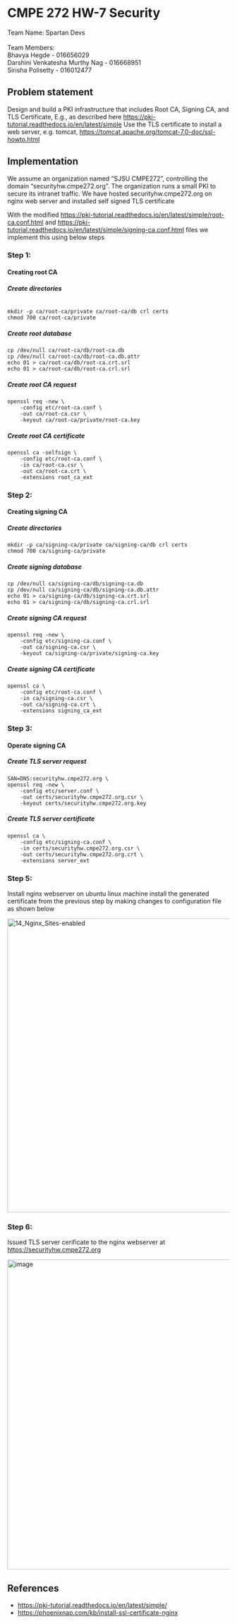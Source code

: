 # CMPE 272 HW-7 Security
Team Name: Spartan Devs <br/><br/>
Team Members: <br/>
Bhavya Hegde - 016656029 <br/>
Darshini Venkatesha Murthy Nag - 016668951 <br/>
Sirisha Polisetty - 016012477 <br/>
## Problem statement 
Design and build a PKI infrastructure that includes Root CA, Signing CA, and TLS Certificate,
E.g., as described here https://pki-tutorial.readthedocs.io/en/latest/simple 
Use the TLS certificate to install a web server, e.g. tomcat, https://tomcat.apache.org/tomcat-7.0-doc/ssl-howto.html

## Implementation

We assume an organization named “SJSU CMPE272”, controlling the domain “securityhw.cmpe272.org”. The organization runs a small PKI to secure its intranet traffic. We have hosted securityhw.cmpe272.org on nginx web server and installed self signed TLS certificate

With the modified https://pki-tutorial.readthedocs.io/en/latest/simple/root-ca.conf.html and https://pki-tutorial.readthedocs.io/en/latest/simple/signing-ca.conf.html files we implement this using below steps

### Step 1:
#### Creating root CA
##### Create directories

```

mkdir -p ca/root-ca/private ca/root-ca/db crl certs
chmod 700 ca/root-ca/private
```

##### Create root database
```
cp /dev/null ca/root-ca/db/root-ca.db
cp /dev/null ca/root-ca/db/root-ca.db.attr
echo 01 > ca/root-ca/db/root-ca.crt.srl
echo 01 > ca/root-ca/db/root-ca.crl.srl
```
##### Create root CA request
```
openssl req -new \
    -config etc/root-ca.conf \
    -out ca/root-ca.csr \
    -keyout ca/root-ca/private/root-ca.key
  ```
  ##### Create root CA certificate
```
openssl ca -selfsign \
    -config etc/root-ca.conf \
    -in ca/root-ca.csr \
    -out ca/root-ca.crt \
    -extensions root_ca_ext
  ```
  
 ### Step 2:
#### Creating signing CA
##### Create directories
```
mkdir -p ca/signing-ca/private ca/signing-ca/db crl certs
chmod 700 ca/signing-ca/private
```
##### Create signing database
```
cp /dev/null ca/signing-ca/db/signing-ca.db
cp /dev/null ca/signing-ca/db/signing-ca.db.attr
echo 01 > ca/signing-ca/db/signing-ca.crt.srl
echo 01 > ca/signing-ca/db/signing-ca.crl.srl
```
##### Create signing CA request
```
openssl req -new \
    -config etc/signing-ca.conf \
    -out ca/signing-ca.csr \
    -keyout ca/signing-ca/private/signing-ca.key
  ```
  

##### Create signing CA certificate
```
openssl ca \
    -config etc/root-ca.conf \
    -in ca/signing-ca.csr \
    -out ca/signing-ca.crt \
    -extensions signing_ca_ext
  ```
  
  
### Step 3:
#### Operate signing CA
##### Create TLS server request
```
SAN=DNS:securityhw.cmpe272.org \
openssl req -new \
    -config etc/server.conf \
    -out certs/securityhw.cmpe272.org.csr \
    -keyout certs/securityhw.cmpe272.org.key
 ```
##### Create TLS server certificate
```
openssl ca \
    -config etc/signing-ca.conf \
    -in certs/securityhw.cmpe272.org.csr \
    -out certs/securityhw.cmpe272.org.crt \
    -extensions server_ext
 ```


### Step 5:
 Install nginx webserver on ubuntu linux machine install the generated certificate from the previous step by making changes to configuration file as shown below

<img width="666" alt="14_Nginx_Sites-enabled" src="https://user-images.githubusercontent.com/85700971/201513724-5ed25960-fee8-4c6e-b763-21a0b5fea695.png">

### Step 6:

Issued TLS server cerificate to the nginx webserver at https://securityhw.cmpe272.org

<img width="703" alt="image" src="https://user-images.githubusercontent.com/85700971/201546275-06695c41-ce25-4044-84f8-8b471ded5240.png">

## References
* https://pki-tutorial.readthedocs.io/en/latest/simple/ 
* https://phoenixnap.com/kb/install-ssl-certificate-nginx

